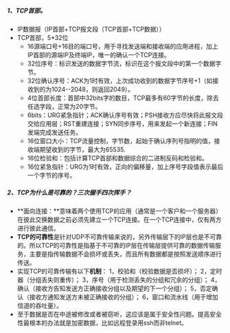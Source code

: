 ##### 1、TCP首部。

- IP数据报（IP首部+TCP报文段（TCP首部+TCP数据））
- TCP首部，5*32位
  - 16源端口号+16目的端口号，用于寻找发送端和接收端的应用进程，加上IP首部的源端IP及终端IP，唯一的确认一个TCP连接。
  - 32位序号：标识发送的数据字节流，标识在这个报文段中的第一个数据字节。
  - 32位确认序号：ACK为1时有效，上次成功收到的数据字节序号+1（如接收到的为1024--2048，则返回2049）。
  - 4位首部长度：首部中32bits字的数目，TCP最多有60字节的长度，除去任选字段，正常为20字节。
  - 6bits：URG紧急指针；ACK确认序号有效；PSH接收方应尽快将此报文段交给应用层；RST重建连接；SYN同步序号，用来发起一个新连接；FIN发端完成发送任务。
  - 16位窗口大小：TCP流量控制，字节数，起始于确认序列号指明的值，接收端期望收到的字节，最大为65535.
  - 16位检验和：包括计算TCP首部和数据综合的二进制反码和检验和。
  - 16位紧急指针：URG为1时有效，正向的偏移量，加上序号字段值表示最后一个字节的序号。

##### 2、TCP为什么是可靠的？三次握手四次挥手？

- **面向连接：**意味着两个使用TCP的应用（通常是一个客户和一个服务器）在彼此交换数据之前必须先建立一个TCP连接。在一个TCP连接中，仅有两方进行彼此通信。
- **TCP的可靠性**是针对UDP不可靠传输来说的，另外传输层下的IP层也是不可靠的。所以TCP的可靠性是指基于不可靠的IP层在传输层提供可靠的数据传输服务，主要是指传输数据不会损坏或丢失，而且所有数据都是按照发送顺序进行传送。
- 实现TCP的可靠传输有以下**机制**：
  1，校验和（校验数据是否损坏）；
  2，定时器（分组丢失则重传）；
  3，序号（用于检测丢失的分组和冗余的分组）；
  4，确认（接收方告知发送方正确接收分组以及期望的下一个分组）；
  5，否定确认（接收方通知发送方未被正确接收的分组）；
  6，窗口和流水线（用于增加信道的吞吐量）。
- 至于数据是否在中途被修改或者被窃听，这应该是属于安全性问题。提高安全性最根本的办法就是加密数据，比如远程登录用ssh而非telnet。